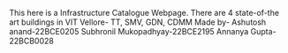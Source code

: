 This here is a Infrastructure Catalogue Webpage. There are 4 state-of-the art buildings in VIT Vellore- TT, SMV, GDN, CDMM
Made by-
Ashutosh anand-22BCE0205
Subhronil Mukopadhyay-22BCE2195
Annanya Gupta-22BCB0028
